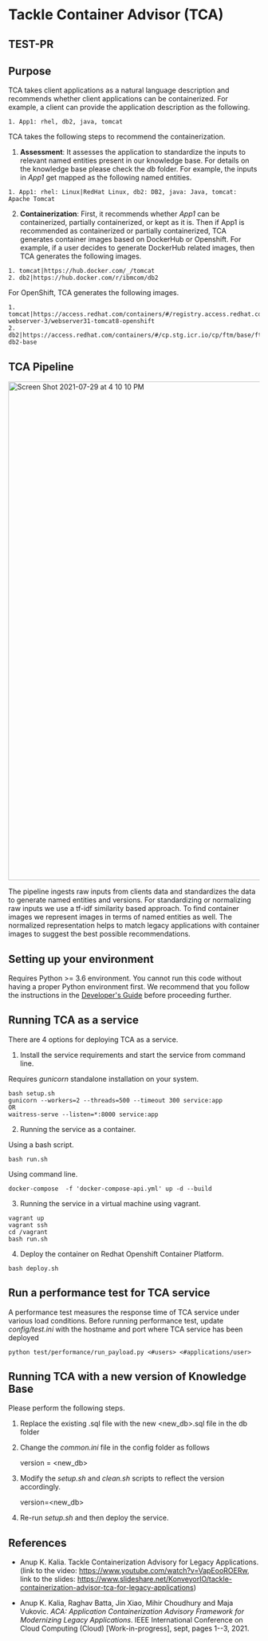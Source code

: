 # Tackle Container Advisor (TCA)

## TEST-PR

## Purpose

TCA takes client applications as a natural language description and recommends whether client applications can be containerized. For example, a client can provide the application description as the following.

```
1. App1: rhel, db2, java, tomcat
```


TCA takes the following steps to recommend the containerization.

1. **Assessment**: It assesses the application to standardize the inputs to relevant named entities present in our knowledge base. For details on the knowledge base please check the *db* folder. For example, the inputs in *App1* get mapped as the following named entities.

```
1. App1: rhel: Linux|RedHat Linux, db2: DB2, java: Java, tomcat: Apache Tomcat
```

2. **Containerization**: First, it recommends whether *App1* can be containerized, partially containerized, or kept as it is. Then if App1 is recommended as containerized or partially containerized, TCA generates container images based on DockerHub or Openshift. For example, if a user decides to generate DockerHub related images, then TCA generates the following images.

```
1. tomcat|https://hub.docker.com/_/tomcat
2. db2|https://hub.docker.com/r/ibmcom/db2
```

For OpenShift, TCA generates the following images.

	1. tomcat|https://access.redhat.com/containers/#/registry.access.redhat.com/jboss-webserver-3/webserver31-tomcat8-openshift
	2. db2|https://access.redhat.com/containers/#/cp.stg.icr.io/cp/ftm/base/ftm-db2-base

## TCA Pipeline

<img width="1000" alt="Screen Shot 2021-07-29 at 4 10 10 PM" src="https://user-images.githubusercontent.com/8302569/127559151-bc9f3176-fcc4-4032-a0b7-ba1a29212b5b.png">

The pipeline ingests raw inputs from clients data and standardizes the data to generate named entities and versions. For standardizing or normalizing raw inputs we use a tf-idf similarity based approach. To find container images we represent images in terms of named entities as well. The normalized representation helps to match legacy applications with container images to suggest the best possible recommendations.

## Setting up your environment

Requires Python >= 3.6 environment. You cannot run this code without having a proper 
Python environment first. We recommend that you follow the instructions 
in the [Developer's Guide](docs/development.md) before proceeding further.

## Running TCA as a service

There are 4 options for deploying TCA as a service. 

1. Install the service requirements and start the service from command line.

Requires *gunicorn* standalone installation on your system.
```
bash setup.sh
gunicorn --workers=2 --threads=500 --timeout 300 service:app
OR
waitress-serve --listen=*:8000 service:app 
```

2. Running the service as a container. 

Using a bash script. 
```
bash run.sh
```
Using command line.
```
docker-compose  -f 'docker-compose-api.yml' up -d --build
```

3. Running the service in a virtual machine using vagrant.
```
vagrant up
vagrant ssh
cd /vagrant
bash run.sh
```

4. Deploy the container on Redhat Openshift Container Platform.

```
bash deploy.sh
```

## Run a performance test for TCA service
A performance test measures the response time of TCA service under
various load conditions. Before running 
performance test, update *config/test.ini* with the hostname
and port where TCA service has been deployed

```
python test/performance/run_payload.py <#users> <#applications/user>
```

## Running TCA with a new version of Knowledge Base

Please perform the following steps.

1. Replace the existing .sql file with the new <new_db>.sql file in the db folder

2. Change the *common.ini* file in the config folder as follows

    version = <new_db>

3. Modify the *setup.sh* and *clean.sh* scripts to reflect the version accordingly.
    
    version=<new_db>

4. Re-run *setup.sh* and then deploy the service.


## References

* Anup K. Kalia. Tackle Containerization Advisory for Legacy Applications. (link to the video: https://www.youtube.com/watch?v=VapEooROERw, link to the slides: https://www.slideshare.net/KonveyorIO/tackle-containerization-advisor-tca-for-legacy-applications)

* Anup K. Kalia, Raghav Batta, Jin Xiao, Mihir Choudhury and Maja Vukovic. *ACA: Application Containerization Advisory Framework for Modernizing Legacy Applications*.  IEEE International Conference on Cloud Computing (Cloud) [Work-in-progress], sept, pages 1--3, 2021.
